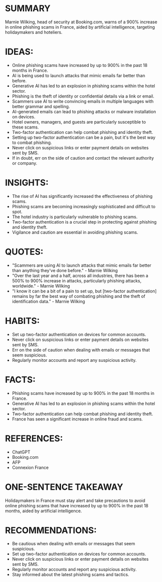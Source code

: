 # SUMMARY
Marnie Wilking, head of security at Booking.com, warns of a 900% increase in online phishing scams in France, aided by artificial intelligence, targeting holidaymakers and hoteliers.

# IDEAS:
* Online phishing scams have increased by up to 900% in the past 18 months in France.
* AI is being used to launch attacks that mimic emails far better than before.
* Generative AI has led to an explosion in phishing scams within the hotel sector.
* Phishing is the theft of identity or confidential details via a link or email.
* Scammers use AI to write convincing emails in multiple languages with better grammar and spelling.
* AI-generated emails can lead to phishing attacks or malware installation on devices.
* Hotel owners, managers, and guests are particularly susceptible to these scams.
* Two-factor authentication can help combat phishing and identity theft.
* Setting up two-factor authentication can be a pain, but it's the best way to combat phishing.
* Never click on suspicious links or enter payment details on websites sent by SMS.
* If in doubt, err on the side of caution and contact the relevant authority or company.

# INSIGHTS:
* The rise of AI has significantly increased the effectiveness of phishing scams.
* Phishing scams are becoming increasingly sophisticated and difficult to spot.
* The hotel industry is particularly vulnerable to phishing scams.
* Two-factor authentication is a crucial step in protecting against phishing and identity theft.
* Vigilance and caution are essential in avoiding phishing scams.

# QUOTES:
* "Scammers are using AI to launch attacks that mimic emails far better than anything they've done before." - Marnie Wilking
* "Over the last year and a half, across all industries, there has been a 500% to 900% increase in attacks, particularly phishing attacks, worldwide." - Marnie Wilking
* "I know it can be a bit of a pain to set up, but [two-factor authentication] remains by far the best way of combating phishing and the theft of identification data." - Marnie Wilking

# HABITS:
* Set up two-factor authentication on devices for common accounts.
* Never click on suspicious links or enter payment details on websites sent by SMS.
* Err on the side of caution when dealing with emails or messages that seem suspicious.
* Regularly monitor accounts and report any suspicious activity.

# FACTS:
* Phishing scams have increased by up to 900% in the past 18 months in France.
* Generative AI has led to an explosion in phishing scams within the hotel sector.
* Two-factor authentication can help combat phishing and identity theft.
* France has seen a significant increase in online fraud and scams.

# REFERENCES:
* ChatGPT
* Booking.com
* AFP
* Connexion France

# ONE-SENTENCE TAKEAWAY
Holidaymakers in France must stay alert and take precautions to avoid online phishing scams that have increased by up to 900% in the past 18 months, aided by artificial intelligence.

# RECOMMENDATIONS:
* Be cautious when dealing with emails or messages that seem suspicious.
* Set up two-factor authentication on devices for common accounts.
* Never click on suspicious links or enter payment details on websites sent by SMS.
* Regularly monitor accounts and report any suspicious activity.
* Stay informed about the latest phishing scams and tactics.
